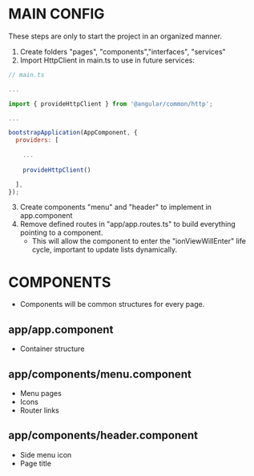 # MAIN CONFIG
These steps are only to start the project in an organized manner.
1. Create folders "pages", "components","interfaces", "services"
2. Import HttpClient in main.ts to use in future services:
```JavaScript
// main.ts

...

import { provideHttpClient } from '@angular/common/http';

...

bootstrapApplication(AppComponent, {
  providers: [
    
    ...
    
    provideHttpClient()

  ],
});

```
3. Create components "menu" and "header" to implement in app.component
4. Remove defined routes in "app/app.routes.ts" to build everything pointing to a component. 
    - This will allow the component to enter the "ionViewWillEnter" life cycle, important to update lists dynamically.

# COMPONENTS
* Components will be common structures for every page.

## app/app.component
* Container structure

## app/components/menu.component
* Menu pages
* Icons
* Router links

## app/components/header.component
* Side menu icon
* Page title